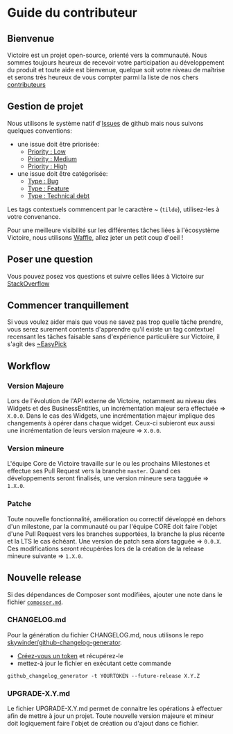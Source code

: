# Guide du contributeur

## Bienvenue

Victoire est un projet open-source, orienté vers la communauté.
Nous sommes toujours heureux de recevoir votre participation au développement du produit et toute aide est bienvenue, quelque soit votre niveau de maîtrise et serons très heureux de vous compter parmi la liste de nos chers [contributeurs](https://github.com/Victoire/Victoire/contributors)

## Gestion de projet

Nous utilisons le système natif d'[Issues](https://github.com/Victoire/victoire/issues) de github mais nous suivons quelques conventions:
- une issue doit être priorisée:
    - [Priority : Low](https://github.com/Victoire/victoire/labels/Priority%20%3A%20Low)
    - [Priority : Medium](https://github.com/Victoire/victoire/labels/Priority%20%3A%20Medium)
    - [Priority : High](https://github.com/Victoire/victoire/labels/Priority%20%3A%20High)
- une issue doit être catégorisée:
    - [Type : Bug](https://github.com/Victoire/victoire/labels/Type%20%3A%20Bug)
    - [Type : Feature](https://github.com/Victoire/victoire/labels/Type%20%3A%20Feature)
    - [Type : Technical debt](https://github.com/Victoire/victoire/labels/Type%20%3A%20Technical%20debt)

Les tags contextuels commencent par le caractère ~ (`tilde`), utilisez-les à votre convenance.

Pour une meilleure visibilité sur les différentes tâches liées à l'écosystème Victoire, nous utilisons [Waffle](http://waffle.io/Victoire/victoire), allez jeter un petit coup d'oeil !

## Poser une question

Vous pouvez posez vos questions et suivre celles liées à Victoire sur [StackOverflow](http://stackoverflow.com/questions/tagged/victoire)

## Commencer tranquillement

Si vous voulez aider mais que vous ne savez pas trop quelle tâche prendre, vous serez surement contents d'apprendre qu'il existe un tag contextuel recensant les tâches faisable sans d'expérience particulière sur Victoire, il s'agit des [~EasyPick](https://github.com/Victoire/victoire/labels/~EasyPick)

## Workflow

### Version Majeure

Lors de l'évolution de l'API externe de Victoire, notamment au niveau des Widgets et des BusinessEntities, un incrémentation majeur sera effectuée => `X.0.0`. 
Dans le cas des Widgets, une incrémentation majeur implique des changements à opérer dans chaque widget. Ceux-ci subieront eux aussi une incrémentation de leurs version majeure => `X.0.0`.

### Version mineure

L'équipe Core de Victoire travaille sur le ou les prochains Milestones et effectue ses Pull Request vers la branche `master`. Quand ces développements seront finalisés, une version mineure sera tagguée => `1.X.0`.

### Patche

Toute nouvelle fonctionnalité, amélioration ou correctif développé en dehors d'un milestone, par la communauté ou par l'équipe CORE doit faire l'objet d'une Pull Request vers les branches supportées, la branche la plus récente et la LTS le cas échéant. Une version de patch sera alors tagguée => `0.0.X`. Ces modifications seront récupérées lors de la création de la release mineure suivante => `1.X.0`.

## Nouvelle release

Si des dépendances de Composer sont modifiées, ajouter une note dans le fichier [`composer.md`](https://github.com/alexislefebvre/victoire/blob/2.2/composer.md).

### CHANGELOG.md

Pour la génération du fichier CHANGELOG.md, nous utilisons le repo [skywinder/github-changelog-generator](https://github.com/skywinder/github-changelog-generator).

- [Créez-vous un token](https://github.com/settings/tokens) et récupérez-le
- mettez-à jour le fichier en exécutant cette commande

```
github_changelog_generator -t YOURTOKEN --future-release X.Y.Z
```

### UPGRADE-X.Y.md

Le fichier UPGRADE-X.Y.md permet de connaitre les opérations à effectuer afin de mettre à jour un projet.
Toute nouvelle version majeure et mineur doit logiquement faire l'objet de création ou d'ajout dans ce fichier.
